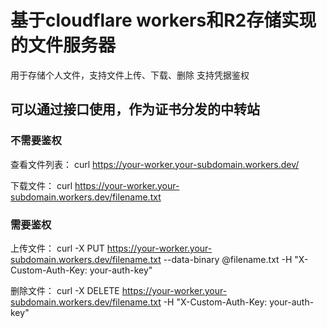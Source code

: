 # 基于cloudflare workers和R2存储实现的文件服务器

用于存储个人文件，支持文件上传、下载、删除
支持凭据鉴权

## 可以通过接口使用，作为证书分发的中转站

### 不需要鉴权
查看文件列表：
curl <https://your-worker.your-subdomain.workers.dev/>

下载文件：
curl <https://your-worker.your-subdomain.workers.dev/filename.txt>

### 需要鉴权
上传文件：
curl -X PUT <https://your-worker.your-subdomain.workers.dev/filename.txt>  --data-binary @filename.txt -H "X-Custom-Auth-Key: your-auth-key"


删除文件：
curl -X DELETE <https://your-worker.your-subdomain.workers.dev/filename.txt> -H "X-Custom-Auth-Key: your-auth-key"